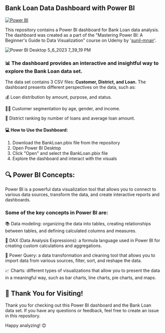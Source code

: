 ## Bank Loan Data Dashboard with Power BI

[![Power BI](https://img.shields.io/badge/Power%20BI-F2C811?style=for-the-badge&logo=powerbi&logoColor=black)](https://powerbi.microsoft.com/)


This repository contains a Power BI dashboard for Bank Loan data analysis. The dashboard was created as a part of the "Mastering Power BI: A Beginner's Guide to Data Visualization" course on Udemy by '[sunil-mnair](https://github.com/sunil-mnair)'.


![Power BI Desktop 5_6_2023 7_39_19 PM](https://user-images.githubusercontent.com/113240252/236633869-f74ff46a-cb61-4711-bba9-1e3ed9e44e5d.png)


### 📊 The dashboard provides an interactive and insightful way to explore the Bank Loan data set. 
The data set contains 3 CSV files: **Customer, District, and Loan.** The dashboard presents different perspectives on the data, such as:

💰 Loan distribution by amount, purpose, and status.

🧍‍♀️ Customer segmentation by age, gender, and income.

📍 District ranking by number of loans and average loan amount.


#### 💻 How to Use the Dashboard:

1. Download the BankLoan.pbix file from the repository
2. Open Power BI Desktop
3. Click "Open" and select the BankLoan.pbix file
4. Explore the dashboard and interact with the visuals


## 🔍 Power BI Concepts:

Power BI is a powerful data visualization tool that allows you to connect to various data sources, transform the data, and create interactive reports and dashboards.

###  Some of the key concepts in Power BI are:

📚 Data modeling: organizing the data into tables, creating relationships between tables, and defining calculated columns and measures.

🔢 DAX (Data Analysis Expressions): a formula language used in Power BI for creating custom calculations and aggregations.

🔎 Power Query: a data transformation and cleaning tool that allows you to import data from various sources, filter, sort, and reshape the data.

📈 Charts: different types of visualizations that allow you to present the data in a meaningful way, such as bar charts, line charts, pie charts, and maps.

## 🙏 Thank You for Visiting!

Thank you for checking out this Power BI dashboard and the Bank Loan data set. If you have any questions or feedback, feel free to create an issue in this repository.

Happy analyzing! 😊
